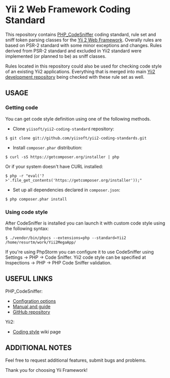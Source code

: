 Yii 2 Web Framework Coding Standard
===================================

This repository contains [PHP_CodeSniffer](https://github.com/squizlabs/PHP_CodeSniffer) coding standard, rule set
and sniff token parsing classes for the [Yii 2 Web Framework](https://github.com/yiisoft/yii2/). Overally rules
are based on PSR-2 standard with some minor exceptions and changes. Rules derived from PSR-2 standard and excluded
in Yii2 standard were implemented (or planned to be) as sniff classes.

Rules located in this repository could also be used for checking code style of an existing Yii2 applications.
Everything that is merged into main [Yii2 development repository](https://github.com/yiisoft/yii2) being checked
with these rule set as well.

USAGE
-----

### Getting code

You can get code style definition using one of the following methods.

* Clone `yiisoft/yii2-coding-standard` repository:

```
$ git clone git://github.com/yiisoft/yii2-coding-standards.git
```

* Install `composer.phar` distribution:

```
$ curl -sS https://getcomposer.org/installer | php
```

Or if your system doesn't have CURL installed:

```
$ php -r "eval('?>'.file_get_contents('https://getcomposer.org/installer'));"
```

* Set up all dependencies declared in `composer.json`:

```
$ php composer.phar install
```

### Using code style

After CodeSniffer is installed you can launch it with custom code style using the following syntax:

```
$ ./vendor/bin/phpcs --extensions=php --standard=Yii2 /home/resurtm/work/Yii2MegaApp/
```

If you're using PhpStorm you can configure it to use CodeSniffer using Settings → PHP → Code Sniffer. Yii2 code style can be specified at Inspections → PHP → PHP Code Sniffer validation.

USEFUL LINKS
------------

PHP_CodeSniffer:

* [Configration options](http://pear.php.net/manual/en/package.php.php-codesniffer.config-options.php)
* [Manual and guide](http://pear.php.net/manual/en/package.php.php-codesniffer.php)
* [GitHub repository](https://github.com/squizlabs/PHP_CodeSniffer)

Yii2:

* [Coding style](https://github.com/yiisoft/yii2/wiki/Core-framework-code-style) wiki page

ADDITIONAL NOTES
----------------

Feel free to request additional features, submit bugs and problems.

Thank you for choosing Yii Framework!
